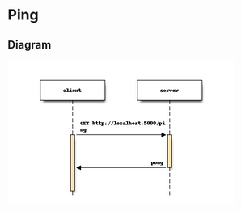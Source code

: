 # Ping

## Diagram
![ping](https://github.com/RafaelFino/learnops-api-python/raw/main/doc/images/ping.png)